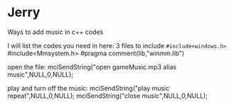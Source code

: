 # Jerry
Ways to add music in c++ codes

I will list the codes you need in here:
3 files to include
    `#include<windows.h>`
    #include<Mmsystem.h>
    #pragma comment(lib,"winmm.lib")

open the file:
    mciSendString("open gameMusic.mp3 alias music",NULL,0,NULL);


play and turn off the music:
    mciSendString("play music repeat",NULL,0,NULL);
    mciSendString("close music",NULL,0,NULL);
